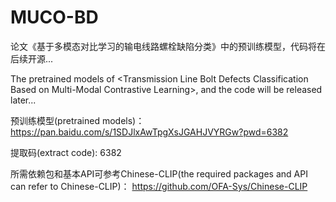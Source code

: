 # MUCO-BD
论文《基于多模态对比学习的输电线路螺栓缺陷分类》中的预训练模型，代码将在后续开源...

The pretrained models of &lt;Transmission Line Bolt Defects Classification Based on Multi-Modal Contrastive Learning>, and the code will be released later...

预训练模型(pretrained models)：
https://pan.baidu.com/s/1SDJlxAwTpgXsJGAHJVYRGw?pwd=6382

提取码(extract code): 6382

所需依赖包和基本API可参考Chinese-CLIP(the required packages and API can refer to Chinese-CLIP)：
https://github.com/OFA-Sys/Chinese-CLIP
